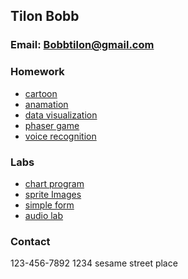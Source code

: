 ## Tilon Bobb


### Email: Bobbtilon@gmail.com
###  Homework
- [cartoon](https://codepen.io/kingtilon1/pen/dyZjPry)
- [anamation](./anamation.html)
- [data visualization](./indexes.html)
- [phaser game](./game.html)
 - [voice recognition](./hi.html)
 ### Labs
- [chart program](https://codepen.io/kingtilon1/pen/popJaYR)
 - [sprite Images](./test.html)
 - [simple form](.//form.html)
 - [audio lab](./audiolab3.html)

###  Contact
123-456-7892
1234 sesame street place




